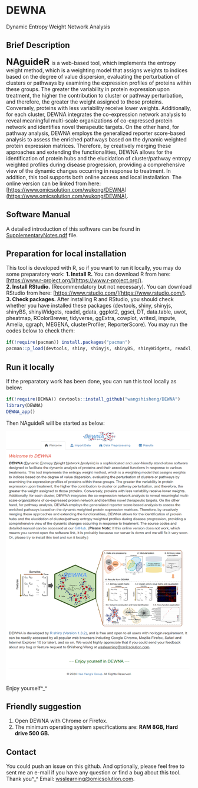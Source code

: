 # DEWNA
Dynamic Entropy Weight Network Analysis

## Brief Description
**<font size='5'> NAguideR </font>** is a web-based tool, which implements the entropy weight method, which is a weighting model that assigns weights to indices based on the degree of value dispersion, evaluating the perturbation of clusters or pathways by examining the expression profiles of proteins within these groups. The greater the variability in protein expression upon treatment, the higher the contribution to cluster or pathway perturbation, and therefore, the greater the weight assigned to those proteins. Conversely, proteins with less variability receive lower weights. Additionally, for each cluster, DEWNA integrates the co-expression network analysis to reveal meaningful multi-scale organizations of co-expressed protein network and identifies novel therapeutic targets. On the other hand, for pathway analysis, DEWNA employs the generalized reporter score-based analysis to assess the enriched pathways based on the dynamic weighted protein expression matrices. Therefore, by creatively merging these approaches and extending the functionalities, DEWNA allows for the identification of protein hubs and the elucidation of cluster/pathway entropy weighted profiles during disease progression, providing a comprehensive view of the dynamic changes occurring in response to treatment. In addition, this tool supports both online access and local installation. The online version can be linked from here: [https://www.omicsolution.com/wukong/DEWNA](https://www.omicsolution.com/wukong/DEWNA).

## Software Manual
A detailed introduction of this software can be found in [SupplementaryNotes.pdf](https://github.com/wangshisheng/DEWNA/blob/main/SupplementaryNotes.pdf) file.

## Preparation for local installation
This tool is developed with R, so if you want to run it locally, you may do some preparatory work: 
**1. Install R.** You can download R from here: [https://www.r-project.org/](https://www.r-project.org/).  
**2. Install RStudio.** (Recommendatory but not necessary). You can download RStudio from here: [https://www.rstudio.com/](https://www.rstudio.com/).  
**3. Check packages.** After installing R and RStudio, you should check whether you have installed these packages (devtools, shiny, shinyjs, shinyBS, shinyWidgets, readxl, gdata, ggplot2, ggsci, DT, data.table, uwot, pheatmap, RColorBrewer, tidyverse, ggExtra, cowplot, writexl, impute, Amelia, qgraph, MEGENA, clusterProfiler, ReporterScore). You may run the codes below to check them:  

```r
if(!require(pacman)) install.packages("pacman")
pacman::p_load(devtools, shiny, shinyjs, shinyBS, shinyWidgets, readxl, gdata, ggplot2, ggsci, DT, data.table, uwot, pheatmap, RColorBrewer, tidyverse, ggExtra, cowplot, writexl, impute, Amelia, qgraph, MEGENA, clusterProfiler, ReporterScore)
```

## Run it locally
If the preparatory work has been done, you can run this tool locally as below:
```r
if(!require(DEWNA)) devtools::install_github("wangshisheng/DEWNA")
library(DEWNA)
DEWNA_app()
```

Then NAguideR will be started as below:

<img src="homepage.png" align="center" height="672" width="500"/>


Enjoy yourself^_^


## Friendly suggestion
1. Open DEWNA with Chrome or Firefox.
2. The minimum operating system specifications are: **RAM 8GB, Hard drive 500 GB.**


## Contact
You could push an issue on this github. And optionally, please feel free to sent me an e-mail if you have any question or find a bug about this tool. Thank you^_^
Email: wsslearning@omicsolution.com.


